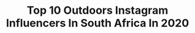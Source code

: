 ---
title: Top 10 Outdoors Instagram Influencers In South Africa In 2020
description: >-
  Find top outdoors Instagram influencers in South Africa in 2020. Most popular hashtags: #ocean #capetown #outdoors #southafrica.
platform: Instagram
hits: 61
text_top: See the best Instagram profiles on inBeat.
text_bottom: Our database holds 61 Instagram influencers like this in South Africa for you to pitch.
profiles:
  - username: "laurasidestreet"
    fullname: >-
      Laura 🌵 Side Street
    bio: >-
      South African in Wales 🌈 Adventure | Skate | Family Travel Outdoors | Mountains | Seas Feminist raising boys (she/her)
    location: "South Africa"
    followers: 17675
    engagement: 254
    commentsToLikes: 0.131297
    id: ckaoy3l84fwzh0i78h5wgilhv
    verified: false
    hashtags: "#ukparentbloggers, #welshlockdown, #treasurethetime, #explorelocal"
  - username: "bokvanblerkreal"
    fullname: >-
      Bok van Blerk
    bio: >-
      Proudly South African Singer, Songwriter, Actor in training, Tv Personality and Entertainer. Child of God. Outdoors man!
    location: "South Africa"
    followers: 110803
    engagement: 178
    commentsToLikes: 0.012401
    id: ck5hi5q6fbs840i11iad7zt21
    verified: true
    hashtags: "#bringhomhuistoe, #marlinmonday, #champions, #staypositive"
  - username: "justvon09"
    fullname: >-
      Jóvan du Plessis
    bio: >-
      Cape Town | Nature | Outdoors Photography | Collabs | Content Other account: @jdupie09 📸🏔🐘🌄🐐🌜🦉🇿🇦
    location: "South Africa"
    followers: 9327
    engagement: 571
    commentsToLikes: 0.110165
    id: ck6trhztnz3pc0j717pumpd6d
    verified: false
    hashtags: "#kaapstad, #westerncape, #sunset, #sunrise"
  - username: "kelvintrautman"
    fullname: >-
      Kelvin Trautman
    bio: >-
      Photographer and Filmmaker. Outdoorsman and Athlete. Often at the intersection of adventure, art, and advocacy. Story is King.
    location: "South Africa"
    followers: 15679
    engagement: 356
    commentsToLikes: 0.022120
    id: ck13aqqiyrpex0i19t3oked6o
    verified: false
    hashtags: "#earthday"
  - username: "natureboy_ct"
    fullname: >-
      Ryle Rene De Morny
    bio: >-
      Actor | TV Presenter | World Champion Lifesaver 🎬-#BloodandWater (@netflix), @expressoshow, @topbillingtv 🏔️🌊-Owner @trailblazershikingclub,@gaiya.fit
    location: "South Africa"
    followers: 39237
    engagement: 514
    commentsToLikes: 0.052028
    id: ck5qefshx09t00i115msdnw6p
    verified: false
    hashtags: "#outdoorlover, #mondaymotivation, #huaweiwatchfit, #bemagic"
  - username: "mini__photography"
    fullname: >-
      Mini
    bio: >-
      📍Johannesburg 📩 bookings@miniphotography.co.za. 🎞Film & Digital photography 🙎🏾‍♂️Personal page : @mini____nene
    location: "South Africa"
    followers: 28421
    engagement: 366
    commentsToLikes: 0.009259
    id: ck0u04it2sjfy0i19nmnv5q2w
    verified: false
    hashtags: ""
  - username: "onebreathbeth"
    fullname: >-
      Beth Neale
    bio: >-
      🏆4x South African Freedive Champion 🥇Depth 50M/164ft without fins ⏱Breathhold 6min 📍Mozambique! 🎥Underwater Content 💙@freedivingcouple 🙏@aqua.souls
    location: "South Africa"
    followers: 107597
    engagement: 1026
    commentsToLikes: 0.036113
    id: ck5bu9jpshdxs0i119b96a05h
    verified: false
    hashtags: "#marinelife, #girlsthatfreedive, #mermaid, #nature"
  - username: "ricky_schroeder"
    fullname: >-
      Ricky Schroeder
    bio: >-
      • Former Pro Rugby Player🏉 • Making Radio at @kfmza 📻 • @supersporttv Rugby Commentator🎙 • Making TV at #TussenOns 📺 • MC🎤 • @_rds_entertainment
    location: "South Africa"
    followers: 11841
    engagement: 570
    commentsToLikes: 0.037960
    id: ckaotbsqzv7xk0i787hw9tj2z
    verified: false
    hashtags: "#smile, #trail, #running, #sunday"
  - username: "_across.the.atlantic"
    fullname: >-
      MORGAN + PIERRE
    bio: >-
      🌍USA ↹ SOUTH AFRICA 📍Long Distance Couple / 8,609 miles ✈️T R A V E L 🇺🇸👱🏼‍♀️♡ 🇿🇦👱🏼‍♂️ 📷 Documenting living WORLDS APART ✘ 📱NEW WEBSITE ↡
    location: "South Africa"
    followers: 3283
    engagement: 1497
    commentsToLikes: 0.132735
    id: ck6ts0b5k23ob0j717mwj730g
    verified: false
    hashtags: "#travelcouple, #surfphotography, #travel, #travelblogger"
  - username: "doc.beats"
    fullname: >-
      Dr. B. Buchzik
    bio: >-
      Medical Doctor Munich #oneactivityaday keeps the doctor away. ✉ info.docbeats@gmail.com
    location: "South Africa"
    followers: 16408
    engagement: 183
    commentsToLikes: 0.088152
    id: ckaovkrsl4zmb0i78smbhj569
    verified: false
    hashtags: "#sport, #travelaroundtheworld, #cloudporn, #instamazing"
---